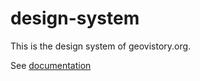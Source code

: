 # design-system

This is the design system of geovistory.org.

See [documentation](https://design.geovistory.org)
